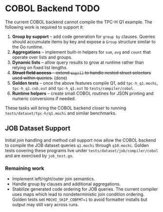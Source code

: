 # COBOL Backend TODO

The current COBOL backend cannot compile the TPC-H Q1 example. The following work is required to support it:

1. **Group by support** – add code generation for `group by` clauses. Queries should accumulate items by key and expose a `Group` structure similar to the Go runtime.
2. **Aggregations** – implement built-in helpers for `sum`, `avg` and `count` that operate over lists and groups.
3. **Dynamic lists** – allow query results to grow at runtime rather than relying on fixed list lengths.
4. ~~**Struct field access** – extend `expr()` to handle nested struct selectors used within queries.~~ (done)
5. **Golden tests** – once the above features compile Q1, add `tpc-h_q1.mochi`, `tpc-h_q1.cob.out` and `tpc-h_q1.out` to `tests/compiler/cobol`.
6. **Runtime helpers** – create small COBOL routines for JSON printing and numeric conversions if needed.

These tasks will bring the COBOL backend closer to running `tests/dataset/tpc-h/q1.mochi` and similar benchmarks.

## JOB Dataset Support

Initial join handling and method call support now allow the COBOL backend to compile the JOB dataset queries `q1.mochi` through `q10.mochi`. Golden tests covering these programs live under `tests/dataset/job/compiler/cobol` and are exercised by `job_test.go`.

### Remaining work

* Implement left/right/outer join semantics.
* Handle group by clauses and additional aggregations.
* Stabilize generated code ordering for JOB queries. The current compiler uses
  maps which lead to nondeterministic join condition ordering. Golden tests set
  `MOCHI_SKIP_COBFMT=1` to avoid formatter installs but output may still vary
  across runs.
